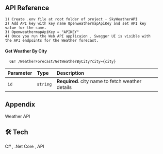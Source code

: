 
## API Reference

	1) Create .env file at root folder of project - SkyWeatherAPI
	2) Add API key with key name OpenweathermapApiKey and set API key value for the same.
	3) OpenweathermapApiKey = "APIKEY"
	4) Once you run the Web API applicaion , Swagger UI is visible with the API endpoints for the Weather forecast. 

    

#### Get Weather By City

```http
  GET /WeatherForecast/GetWeatherByCity?city={city}
```

| Parameter | Type     | Description                       |
| :-------- | :------- | :-------------------------------- |
| `id`      | `string` | **Required**. city name to fetch weather details |
 

 

## Appendix
Weather API  
 

## 🛠 Tech
C# , .Net Core , API


